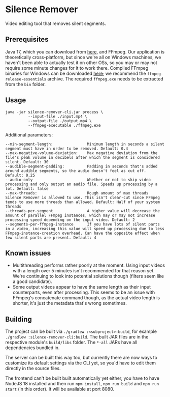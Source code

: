 # Silence Remover
Video editing tool that removes silent segments.

## Prerequisites
Java 17, which you can download from [here](https://adoptium.net/), and FFmpeg. Our application is theoretically cross-platform, but since we're all on Windows machines, we haven't been able to actually test it on other OSs, so you may or may not require some minute changes for it to work there. Compiled FFmpeg binaries for Windows can be downloaded [here](https://www.gyan.dev/ffmpeg/builds/#release-builds); we recommend the `ffmpeg-release-essentials` archive. The required `ffmpeg.exe` needs to be extracted from the `bin` folder.

## Usage
```shell
java -jar silence-remover-cli.jar process \
          --input-file ./input.mp4 \
		  --output-file ./output.mp4 \
		  --ffmpeg-executable ./ffmpeg.exe
```

Additional parameters:
```
--min-segment-length: 				Minimum length in seconds a silent segment must have in order to be removed. Default: 0.4
--max-negative-volume-deviation:	Max negative deviation from the file's peak volume in decibels after which the segment is considered silent. Default: 30
--audible-segment-padding:			Padding in seconds that's added around audible segments, so the audio doesn't feel as cut off. Default: 0.25
--audio-only						Whether or not to skip video processing and only output an audio file. Speeds up processing by a lot. Default: false
--max-threads:						Rough amount of max threads Silence Remover is allowed to use. This isn't clear-cut since FFmpeg tends to use more threads than allowed. Default: Half of your system threads
--threads-per-segment				A higher value will decrease the amount of parallel FFmpeg instances, which may or may not increase processing speed depending on the input video. Default: 2
--segments-per-ffmpeg-instance		If you have lots of silent parts in a video, increasing this value will speed up processing due to less FFmpeg-instance-creation overhead. Can have the opposite effect when few silent parts are present. Default: 4
```

## Known issues
- Multithreading performs rather poorly at the moment. Using input videos with a length over 5 minutes isn't recommended for that reason yet. We're continuing to look into potential solutions though (filters seem like a good candidate).
- Some output videos appear to have the same length as their input counterparts, even after processing. This seems to be an issue with FFmpeg's concatenate command though, as the actual video length is shorter, it's just the metadata that's wrong sometimes.

## Building
The project can be built via `./gradlew :<subproject>:build`, for example `./gradlew :silence-remover-cli:build`. The built JAR files are in the respective module's `build/libs` folder. The `*-all` JARs have all dependencies bundled in.

The server can be built this way too, but currently there are now ways to customize its default settings via the CLI yet, so you'd have to edit them directly in the source files.

The frontend can't be built built automatically yet either, you have to have NodeJS 18 installed and then run `npm install`, `npm run build` and `npm run start` (in this order). It will be available at port 8080.

